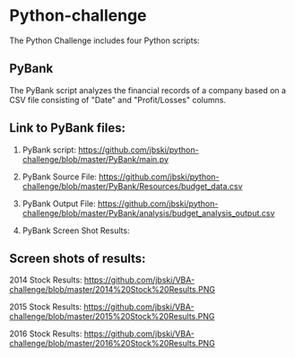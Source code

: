 # Python-challenge
The Python Challenge includes four Python scripts:

## PyBank
The PyBank script analyzes the financial records of a company based on a CSV file consisting of "Date" and "Profit/Losses" columns.

## Link to PyBank files:

  1. PyBank script:
  https://github.com/jbski/python-challenge/blob/master/PyBank/main.py
  
  2. PyBank Source File:
  https://github.com/jbski/python-challenge/blob/master/PyBank/Resources/budget_data.csv
  
  3. PyBank Output File:
  https://github.com/jbski/python-challenge/blob/master/PyBank/analysis/budget_analysis_output.csv

  4. PyBank Screen Shot Results:
  

    

    
## Screen shots of results:

2014 Stock Results:
https://github.com/jbski/VBA-challenge/blob/master/2014%20Stock%20Results.PNG

2015 Stock Results:
https://github.com/jbski/VBA-challenge/blob/master/2015%20Stock%20Results.PNG

2016 Stock Results:
https://github.com/jbski/VBA-challenge/blob/master/2016%20Stock%20Results.PNG

